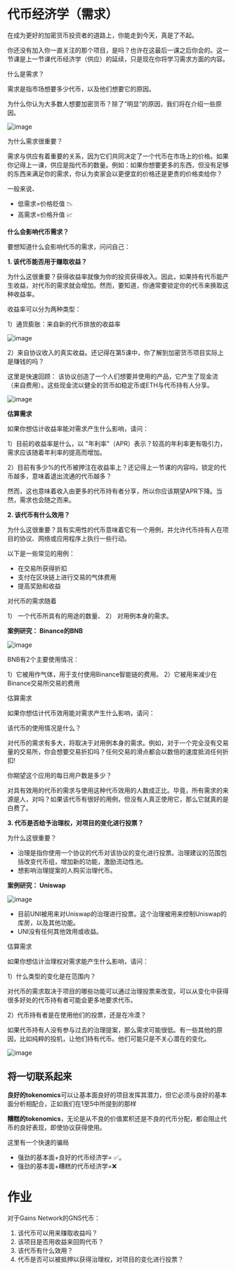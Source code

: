 # 代币经济学（需求）

在成为更好的加密货币投资者的道路上，你能走到今天，真是了不起。

你还没有加入你一直关注的那个项目，是吗？也许在这最后一课之后你会的。这一节课是上一节课代币经济学（供应）的延续，只是现在你将学习需求方面的内容。

什么是需求？

需求是指市场想要多少代币，以及他们想要它的原因。

为什么你认为大多数人想要加密货币？除了“明显”的原因，我们将在介绍一些原因。

![image](https://github.com/HeliosLz/Project-Analysis/assets/131566676/28d68e40-678b-4693-ae47-021d8e0aee7a)

为什么需求很重要？

需求与供应有着重要的关系，因为它们共同决定了一个代币在市场上的价格。如果你记得上一课，供应是指代币的数量。例如：如果你想要更多的东西，但没有足够的东西来满足你的需求，你认为卖家会以更便宜的价格还是更贵的价格卖给你？

一般来说、

- 低需求=价格贬值 📉
- 高需求=价格升值 📈

**什么会影响代币需求？**

要想知道什么会影响代币的需求，问问自己：

**1. 该代币能否用于赚取收益？**

为什么这很重要？获得收益率就像为你的投资获得收入。因此，如果持有代币能产生收益，对代币的需求就会增加。然而，要知道，你通常要锁定你的代币来换取这种收益率。

收益率可以分为两种类型：

1）通货膨胀：来自新的代币排放的收益率

![image](https://github.com/HeliosLz/Project-Analysis/assets/131566676/8b314f2f-3f62-4eba-af2f-bfa5242e3b66)

2）来自协议收入的真实收益。还记得在第5课中，你了解到加密货币项目实际上是赚钱的吗？

这里是快速回顾： 该协议创造了一个人们想要并使用的产品，它产生了现金流（来自费用）。这些现金流以健全的货币如稳定币或ETH与代币持有人分享。

![image](https://github.com/HeliosLz/Project-Analysis/assets/131566676/0e0c4dd1-5839-4f0e-bdc1-aa2923813bb4)

**估算需求**

如果你想估计收益率能对需求产生什么影响，请问：

1）目前的收益率是什么，以 "年利率"（APR）表示？较高的年利率更有吸引力，需求应该随着年利率的提高而增加。

2）目前有多少%的代币被押注在收益率上？还记得上一节课的内容吗，锁定的代币越多，意味着退出流通的代币越多？

然而，这也意味着收入由更多的代币持有者分享，所以你应该期望APR下降。当然，需求也会随之而来。

**2. 该代币有什么效用？**

为什么这很重要？具有实用性的代币意味着它有一个用例，并允许代币持有人在项目的协议、网络或应用程序上执行一些行动。

以下是一些常见的用例：

- 在交易所获得折扣
- 支付在区块链上进行交易的气体费用
- 提高奖励和收益

对代币的需求随着

1） 一个代币所具有的用途的数量、
2） 对用例本身的需求。

**案例研究： Binance的BNB**

![image](https://github.com/HeliosLz/Project-Analysis/assets/131566676/321e3e60-84d5-4a09-a77f-09d97eb2706e)

BNB有2个主要使用情况：

1）它被用作气体，用于支付使用Binance智能链的费用。
2）它被用来减少在Binance交易所交易的费用

估算需求

如果你想估计代币效用能对需求产生什么影响，请问：

该代币的使用情况是什么？

对代币的需求有多大，将取决于对用例本身的需求。例如，对于一个完全没有交易量的交易所，你会想要交易折扣吗？任何交易的滑点都会以数倍的速度抵消任何折扣!

你期望这个应用的每日用户数是多少？

对具有效用的代币的需求与使用这种代币效用的人数成正比。毕竟，所有需求的来源是人，对吗？如果该代币有很好的用例，但没有人真正使用它，那么它就真的是白费了。

**3. 代币是否给予治理权，对项目的变化进行投票？**

为什么这很重要？

- 治理是指你使用一个协议的代币对该协议的变化进行投票。治理建议的范围包括改变代币组，增加新的功能，激励流动性池。
- 想影响治理提案的人购买治理代币。

**案例研究： Uniswap**

![image](https://github.com/HeliosLz/Project-Analysis/assets/131566676/673dc3e1-14e9-4862-a56e-76ccacc7a25e)

- 目前UNI被用来对Uniswap的治理进行投票。这个治理被用来控制Uniswap的库房，以及其他功能。
- UNI没有任何其他效用或收益。

估算需求

如果你想估计治理权对需求能产生什么影响，请问：

1）什么类型的变化是在范围内？

对代币的需求取决于项目的哪些功能可以通过治理投票来改变。可以从变化中获得很多好处的代币持有者可能会更多地要求代币。

2）代币持有者是在使用他们的投票，还是在冷漠？

如果代币持有人没有参与过去的治理提案，那么需求可能很低。有一些其他的原因，比如纯粹的投机，让他们持有代币。他们可能只是不关心潜在的变化。

![image](https://github.com/HeliosLz/Project-Analysis/assets/131566676/dd05b7e8-d963-48de-ab38-026fba21598a)

## 将一切联系起来

**良好的tokenomics**可以让基本面良好的项目发挥其潜力，但它必须与良好的基本面分析相配合，正如我们在1至5中所提到的那样

**糟糕的tokenomics**，无论是从不良的价值累积还是不良的代币分配，都会阻止代币的良好表现，即使协议获得使用。

这里有一个快速的骗局

- 强劲的基本面+良好的代币经济学= ✅。
- 强劲的基本面+糟糕的代币经济学=❌

# 作业

对于Gains Network的GNS代币：

1. 该代币可以用来赚取收益吗？
2. 该项目是否用收益来回购代币？
3. 该代币有什么效用？
4. 代币是否可以被抵押以获得治理权，对项目的变化进行投票？
